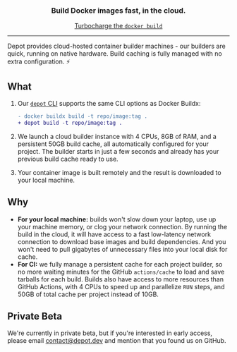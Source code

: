 <div align="center">

### Build Docker images fast, in the cloud.

[Turbocharge the `docker build`](https://depot.dev)

</div>

---

Depot provides cloud-hosted container builder machines - our builders are quick, running on native hardware. Build caching is fully managed with no extra configuration. ⚡

## What

1. Our [`depot` CLI](https://github.com/depot/cli) supports the same CLI options as Docker Buildx:

   ```diff
   - docker buildx build -t repo/image:tag .
   + depot build -t repo/image:tag .
   ```

2. We launch a cloud builder instance with 4 CPUs, 8GB of RAM, and a persistent 50GB build cache, all automatically configured for your project. The builder starts in just a few seconds and already has your previous build cache ready to use.

3. Your container image is built remotely and the result is downloaded to your local machine.

## Why

- **For your local machine:** builds won't slow down your laptop, use up your machine memory, or clog your network connection. By running the build in the cloud, it will have access to a fast low-latency network connection to download base images and build dependencies. And you won't need to pull gigabytes of unnecessary files into your local disk for cache.
- **For CI:** we fully manage a persistent cache for each project builder, so no more waiting minutes for the GitHub `actions/cache` to load and save tarballs for each build. Builds also have access to more resources than GitHub Actions, with 4 CPUs to speed up and parallelize `RUN` steps, and 50GB of total cache per project instead of 10GB.

## Private Beta

We're currently in private beta, but if you're interested in early access, please email [contact@depot.dev](mailto:contact@depot.dev) and mention that you found us on GitHub.

